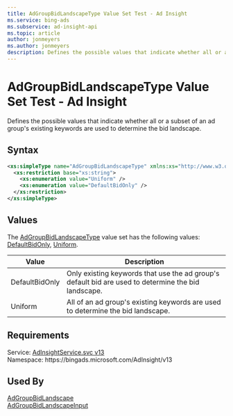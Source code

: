 ```yaml
---
title: AdGroupBidLandscapeType Value Set Test - Ad Insight
ms.service: bing-ads
ms.subservice: ad-insight-api
ms.topic: article
author: jonmeyers
ms.author: jonmeyers
description: Defines the possible values that indicate whether all or a subset of an ad group's existing keywords are used to determine the bid landscape.(test)
---
```

# AdGroupBidLandscapeType Value Set Test - Ad Insight
Defines the possible values that indicate whether all or a subset of an ad group's existing keywords are used to determine the bid landscape.

## Syntax
```xml
<xs:simpleType name="AdGroupBidLandscapeType" xmlns:xs="http://www.w3.org/2001/XMLSchema">
  <xs:restriction base="xs:string">
    <xs:enumeration value="Uniform" />
    <xs:enumeration value="DefaultBidOnly" />
  </xs:restriction>
</xs:simpleType>
```

## <a name="values"></a>Values

The [AdGroupBidLandscapeType](adgroupbidlandscapetype.md) value set has the following values: [DefaultBidOnly](#defaultbidonly), [Uniform](#uniform).

|Value|Description|
|-----------|---------------|
|<a name="defaultbidonly"></a>DefaultBidOnly|Only existing keywords that use the ad group's default bid are used to determine the bid landscape.|
|<a name="uniform"></a>Uniform|All of an ad group's existing keywords are used to determine the bid landscape.|

## Requirements
Service: [AdInsightService.svc v13](https://adinsight.api.bingads.microsoft.com/Api/Advertiser/AdInsight/v13/AdInsightService.svc)  
Namespace: https\://bingads.microsoft.com/AdInsight/v13  

## Used By
[AdGroupBidLandscape](adgroupbidlandscape.md)  
[AdGroupBidLandscapeInput](adgroupbidlandscapeinput.md)  
